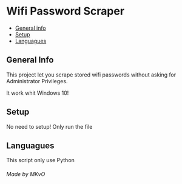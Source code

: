 <h1> Wifi Password Scraper </h1>

* [General info](#general-info)
* [Setup](#setup)
* [Languagues](#languagues)

## General Info
This project let you scrape stored wifi passwords without asking for Administrator Privileges. 
<p>It work whit Windows 10!

## Setup
No need to setup! Only run the file

## Languagues
This script only use Python
###### Made by MKvO
